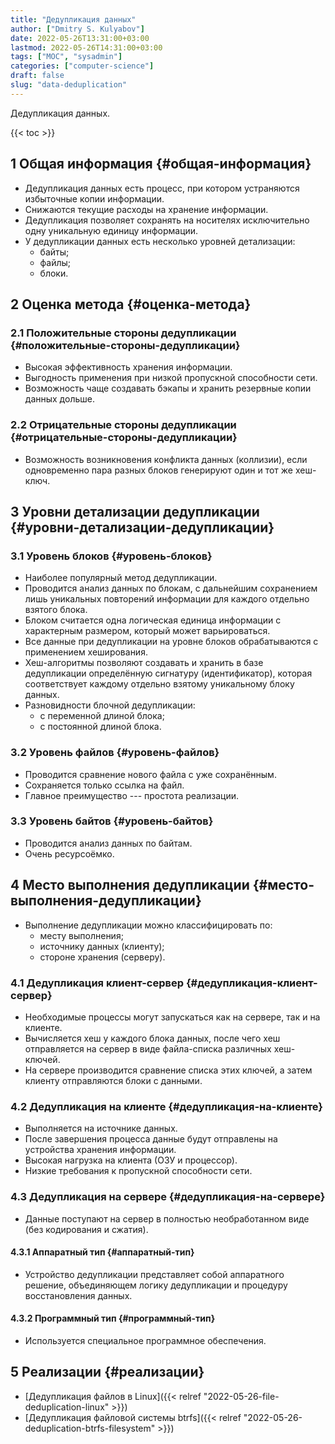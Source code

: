 ```yaml
---
title: "Дедупликация данных"
author: ["Dmitry S. Kulyabov"]
date: 2022-05-26T13:31:00+03:00
lastmod: 2022-05-26T14:31:00+03:00
tags: ["MOC", "sysadmin"]
categories: ["computer-science"]
draft: false
slug: "data-deduplication"
---
```


Дедупликация данных.

<!--more-->

{{< toc >}}


## <span class="section-num">1</span> Общая информация {#общая-информация}

-   Дедупликация данных есть процесс, при котором устраняются избыточные копии информации.
-   Снижаются текущие расходы на хранение информации.
-   Дедупликация позволяет сохранять на носителях исключительно одну уникальную единицу информации.
-   У дедупликации данных есть несколько уровней детализации:
    -   байты;
    -   файлы;
    -   блоки.


## <span class="section-num">2</span> Оценка метода {#оценка-метода}


### <span class="section-num">2.1</span> Положительные стороны дедупликации {#положительные-стороны-дедупликации}

-   Высокая эффективность хранения информации.
-   Выгодность применения при низкой пропускной способности сети.
-   Возможность чаще создавать бэкапы и хранить резервные копии данных дольше.


### <span class="section-num">2.2</span> Отрицательные стороны дедупликации {#отрицательные-стороны-дедупликации}

-   Возможность возникновения конфликта данных (коллизии), если одновременно пара разных блоков генерируют один и тот же хеш-ключ.


## <span class="section-num">3</span> Уровни детализации дедупликации {#уровни-детализации-дедупликации}


### <span class="section-num">3.1</span> Уровень блоков {#уровень-блоков}

-   Наиболее популярный метод дедупликации.
-   Проводится анализ данных по блокам, с дальнейшим сохранением лишь уникальных повторений информации для каждого отдельно взятого блока.
-   Блоком считается одна логическая единица информации с характерным размером, который может варьироваться.
-   Все данные при дедупликации на уровне блоков обрабатываются с применением хеширования.
-   Хеш-алгоритмы позволяют создавать и хранить в базе дедупликации определённую сигнатуру (идентификатор), которая соответствует каждому отдельно взятому уникальному блоку данных.
-   Разновидности блочной дедупликации:
    -   с переменной длиной блока;
    -   с постоянной длиной блока.


### <span class="section-num">3.2</span> Уровень файлов {#уровень-файлов}

-   Проводится сравнение нового файла с уже сохранённым.
-   Сохраняется только ссылка на файл.
-   Главное преимущество --- простота реализации.


### <span class="section-num">3.3</span> Уровень байтов {#уровень-байтов}

-   Проводится анализ данных по байтам.
-   Очень ресурсоёмко.


## <span class="section-num">4</span> Место выполнения дедупликации {#место-выполнения-дедупликации}

-   Выполнение дедупликации можно классифицировать по:
    -   месту выполнения;
    -   источнику данных (клиенту);
    -   стороне хранения (серверу).


### <span class="section-num">4.1</span> Дедупликация клиент-сервер {#дедупликация-клиент-сервер}

-   Необходимые процессы могут запускаться как на сервере, так и на клиенте.
-   Вычисляется хеш у каждого блока данных, после чего хеш отправляется на сервер в виде файла-списка различных хеш-ключей.
-   На сервере производится сравнение списка этих ключей, а затем клиенту отправляются блоки с данными.


### <span class="section-num">4.2</span> Дедупликация на клиенте {#дедупликация-на-клиенте}

-   Выполняется на источнике данных.
-   После завершения процесса данные будут отправлены на устройства хранения информации.
-   Высокая нагрузка на клиента (ОЗУ и процессор).
-   Низкие требования к пропускной способности сети.


### <span class="section-num">4.3</span> Дедупликация на сервере {#дедупликация-на-сервере}

-   Данные поступают на сервер в полностью необработанном виде (без кодирования и сжатия).


#### <span class="section-num">4.3.1</span> Аппаратный тип {#аппаратный-тип}

-   Устройство дедупликации представляет собой аппаратного решение, объединяющем логику дедупликации и процедуру восстановления данных.


#### <span class="section-num">4.3.2</span> Программный тип {#программный-тип}

-   Используется специальное программное обеспечения.


## <span class="section-num">5</span> Реализации {#реализации}

-   [Дедупликация файлов в Linux]({{< relref "2022-05-26-file-deduplication-linux" >}})
-   [Дедупликация файловой системы btrfs]({{< relref "2022-05-26-deduplication-btrfs-filesystem" >}})
